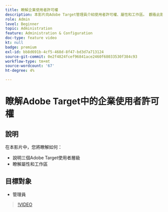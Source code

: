 ```yaml
---
title: 瞭解企業使用者許可權
description: 本影片向Adobe Target管理員介紹使用者許可權、屬性和工作區。 觀看此影片以瞭解不同的使用者層級，以及如何使用屬性和工作區來控制使用者存取。
role: Admin
level: Beginner
topic: Administration
feature: Administration & Configuration
doc-type: feature video
kt: null
badge: premium
exl-id: bb8d691b-4cf5-468d-8f47-bd3d7a713124
source-git-commit: 0e2f4824fcef96841ace2460f68033530f384c93
workflow-type: tm+mt
source-wordcount: '67'
ht-degree: 4%

---
```


# 瞭解Adobe Target中的企業使用者許可權

## 說明

在本影片中，您將瞭解如何：

* 說明三個Adobe Target使用者層級
* 瞭解屬性和工作區

## 目標對象

* 管理員

>[!VIDEO](https://video.tv.adobe.com/v/19042/?quality=12)

